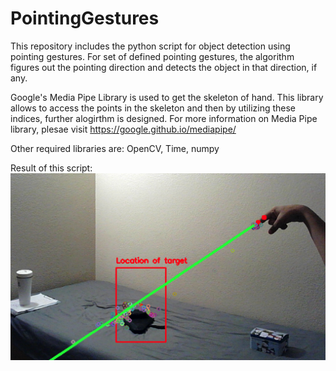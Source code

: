 # PointingGestures
This repository includes the python script for object detection using pointing gestures. For set of defined pointing gestures, the algorithm figures out the pointing direction and detects the object in that direction, if any.

Google's Media Pipe Library is used to get the skeleton of hand. This library allows to access the points in the skeleton and then by utilizing these indices, further alogirthm is designed. For more information on Media Pipe library, plesae visit https://google.github.io/mediapipe/

Other required libraries are:
OpenCV, Time, numpy

Result of this script:
![Output of this script:](/Output.png)


